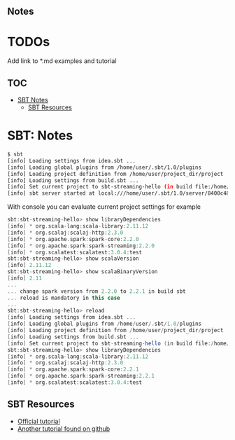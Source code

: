 Notes
-----
# TODOs
Add link to *.md examples and tutorial

## TOC
* [SBT Notes](#sbt-notes)
  * [SBT Resources](#sbt-resources)

# SBT: Notes

```bash
$ sbt 
[info] Loading settings from idea.sbt ...
[info] Loading global plugins from /home/user/.sbt/1.0/plugins
[info] Loading project definition from /home/user/project_dir/project
[info] Loading settings from build.sbt ...
[info] Set current project to sbt-streaming-hello (in build file:/home/user/project_dir/project/)
[info] sbt server started at local:///home/user/.sbt/1.0/server/8400c48360dc66ed869f/sock
```
With console you can evaluate current project settings for example
```scala
sbt:sbt-streaming-hello> show libraryDependencies
[info] * org.scala-lang:scala-library:2.11.12
[info] * org.scalaj:scalaj-http:2.3.0
[info] * org.apache.spark:spark-core:2.2.0
[info] * org.apache.spark:spark-streaming:2.2.0
[info] * org.scalatest:scalatest:3.0.4:test
sbt:sbt-streaming-hello> show scalaVersion
[info] 2.11.12
sbt:sbt-streaming-hello> show scalaBinaryVersion
[info] 2.11
...
... change spark version from 2.2.0 to 2.2.1 in build sbt 
... reload is mandatory in this case
...
sbt:sbt-streaming-hello> reload
[info] Loading settings from idea.sbt ...
[info] Loading global plugins from /home/user/.sbt/1.0/plugins
[info] Loading project definition from /home/user/project_dir/project
[info] Loading settings from build.sbt ...
[info] Set current project to sbt-streaming-hello (in build file:/home/user/project_dir/project/)
sbt:sbt-streaming-hello> show libraryDependencies
[info] * org.scala-lang:scala-library:2.11.12
[info] * org.scalaj:scalaj-http:2.3.0
[info] * org.apache.spark:spark-core:2.2.1
[info] * org.apache.spark:spark-streaming:2.2.1
[info] * org.scalatest:scalatest:3.0.4:test
```
## SBT Resources
* [Official tutorial](http://www.scala-sbt.org/1.x/docs/Getting-Started.html)
* [Another tutorial found on github](https://github.com/shekhargulati/52-technologies-in-2016/blob/master/02-sbt/README.md)
